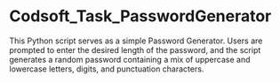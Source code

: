 # Codsoft_Task_PasswordGenerator
This Python script serves as a simple Password Generator. Users are prompted to enter the desired length of the password, and the script generates a random password containing a mix of uppercase and lowercase letters, digits, and punctuation characters.
